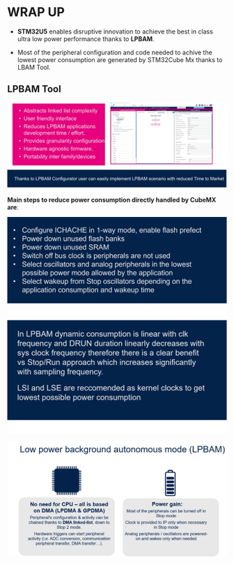 
# WRAP UP

- **STM32U5** enables disruptive innovation to achieve the best in class ultra low power performance thanks to **LPBAM**. 

- Most of the peripheral configuration and code needed to achive the lowest power consumption are generated by STM32Cube Mx thanks to LBAM Tool.

## LPBAM Tool ##

![Cubemx start](./img/0901.png)



**Main steps to reduce power consumption directly handled by CubeMX are**:


![Cubemx start](./img/0900.png)


![Cubemx start](./img/0906.png)


![Cubemx start](./img/0904.png)